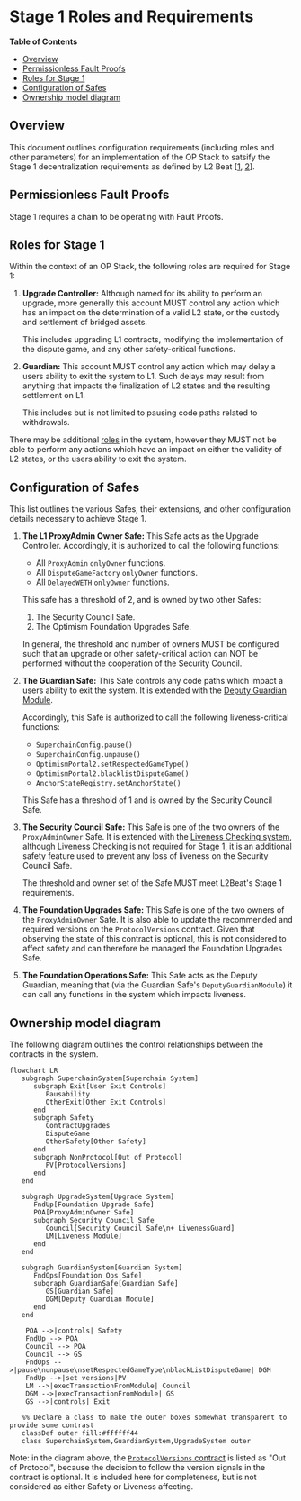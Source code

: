 # Stage 1 Roles and Requirements

<!-- START doctoc generated TOC please keep comment here to allow auto update -->
<!-- DON'T EDIT THIS SECTION, INSTEAD RE-RUN doctoc TO UPDATE -->
**Table of Contents**

- [Overview](#overview)
- [Permissionless Fault Proofs](#permissionless-fault-proofs)
- [Roles for Stage 1](#roles-for-stage-1)
- [Configuration of Safes](#configuration-of-safes)
- [Ownership model diagram](#ownership-model-diagram)

<!-- END doctoc generated TOC please keep comment here to allow auto update -->

## Overview

This document outlines configuration requirements (including roles and other parameters)
for an implementation of the OP Stack to satsify the Stage 1 decentralization requirements as defined
by
L2 Beat [[1](https://medium.com/l2beat/introducing-stages-a-framework-to-evaluate-rollups-maturity-d290bb22befe), [2](https://medium.com/l2beat/stages-update-security-council-requirements-4c79cea8ef52)].

## Permissionless Fault Proofs

Stage 1 requires a chain to be operating with Fault Proofs.

## Roles for Stage 1

Within the context of an OP Stack, the following roles are required for Stage 1:

1. **Upgrade Controller:** Although named for its ability to perform an upgrade, more generally this
   account MUST control any action which has an impact on the determination of a valid L2 state,
   or the custody and settlement of bridged assets.

   This includes upgrading L1 contracts, modifying the implementation of the dispute game, and
   any other safety-critical functions.

2. **Guardian:** This account MUST control any action which may delay a users ability to
   exit the system to L1. Such delays may result from anything that impacts the finalization of
   L2 states and the resulting settlement on L1.

   This includes but is not limited to pausing code paths related to withdrawals.

There may be additional [roles](./configurability.md#admin-roles) in the system, however they MUST
not be able to perform any actions which have an impact on either the validity of L2 states, or the
users ability to exit the system.

## Configuration of Safes

This list outlines the various Safes, their extensions, and other configuration details necessary to
achieve Stage 1.

1. **The L1 ProxyAdmin Owner Safe:** This Safe acts as the Upgrade Controller. Accordingly, it is
   authorized to call the following functions:
      - All `ProxyAdmin` `onlyOwner` functions.
      - All `DisputeGameFactory` `onlyOwner` functions.
      - All `DelayedWETH` `onlyOwner` functions.

   This safe has a threshold of 2, and is owned by two other Safes:
      1. The Security Council Safe.
      2. The Optimism Foundation Upgrades Safe.

   In general, the threshold and number of owners MUST be configured such that an upgrade
   or other safety-critical action can NOT be performed without the cooperation of the Security Council.

1. **The Guardian Safe:** This Safe controls any code paths which impact a users ability to
   exit the system. It is extended with the
   [Deputy Guardian Module](./safe-extensions.md#deputy-guardian-module).


   Accordingly, this Safe is authorized to call the following liveness-critical functions:
      - `SuperchainConfig.pause()`
      - `SuperchainConfig.unpause()`
      - `OptimismPortal2.setRespectedGameType()`
      - `OptimismPortal2.blacklistDisputeGame()`
      - `AnchorStateRegistry.setAnchorState()`

   This Safe has a threshold of 1 and is owned by the Security Council Safe.

1. **The Security Council Safe:** This Safe is one of the two owners of the `ProxyAdminOwner` Safe.
   It is extended with the [Liveness Checking system](./safe-extensions.md#liveness-checking-system),
   although Liveness Checking is not required for Stage 1, it is an additional safety feature used
   to prevent any loss of liveness on the Security Council Safe.

   The threshold and owner set of the Safe MUST meet L2Beat's Stage 1 requirements.

1. **The Foundation Upgrades Safe:** This Safe is one of the two owners of the `ProxyAdminOwner` Safe.
   It is also able to update the recommended and required versions on the `ProtocolVersions`
   contract. Given that observing the state of this contract is optional, this is not considered to
   affect safety and can therefore be managed the Foundation Upgrades Safe.

1. **The Foundation Operations Safe:** This Safe acts as the Deputy Guardian, meaning that (via the
   Guardian Safe's `DeputyGuardianModule`) it can call any functions in the system which impacts
   liveness.

## Ownership model diagram

The following diagram outlines the control relationships between the contracts in the system.

```mermaid
flowchart LR
   subgraph SuperchainSystem[Superchain System]
      subgraph Exit[User Exit Controls]
         Pausability
         OtherExit[Other Exit Controls]
      end
      subgraph Safety
         ContractUpgrades
         DisputeGame
         OtherSafety[Other Safety]
      end
      subgraph NonProtocol[Out of Protocol]
         PV[ProtocolVersions]
      end
   end

   subgraph UpgradeSystem[Upgrade System]
      FndUp[Foundation Upgrade Safe]
      POA[ProxyAdminOwner Safe]
      subgraph Security Council Safe
         Council[Security Council Safe\n+ LivenessGuard]
         LM[Liveness Module]
      end
   end

   subgraph GuardianSystem[Guardian System]
      FndOps[Foundation Ops Safe]
      subgraph GuardianSafe[Guardian Safe]
         GS[Guardian Safe]
         DGM[Deputy Guardian Module]
      end
   end

    POA -->|controls| Safety
    FndUp --> POA
    Council --> POA
    Council --> GS
    FndOps -->|pause\nunpause\nsetRespectedGameType\nblackListDisputeGame| DGM
    FndUp -->|set versions|PV
    LM -->|execTransactionFromModule| Council
    DGM -->|execTransactionFromModule| GS
    GS -->|controls| Exit

   %% Declare a class to make the outer boxes somewhat transparent to provide some contrast
   classDef outer fill:#ffffff44
   class SuperchainSystem,GuardianSystem,UpgradeSystem outer
```

Note: in the diagram above, the [`ProtocolVersions`
   contract](../protocol/superchain-upgrades.md#protocolversions-l1-contract) is listed as "Out of
   Protocol", because the decision to follow the version signals in the contract is optional. It is
   included here for completeness, but is not considered as either Safety or Liveness affecting.
